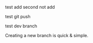 test add second not add 

test git push


test dev branch

Creating a new branch is quick & simple.
